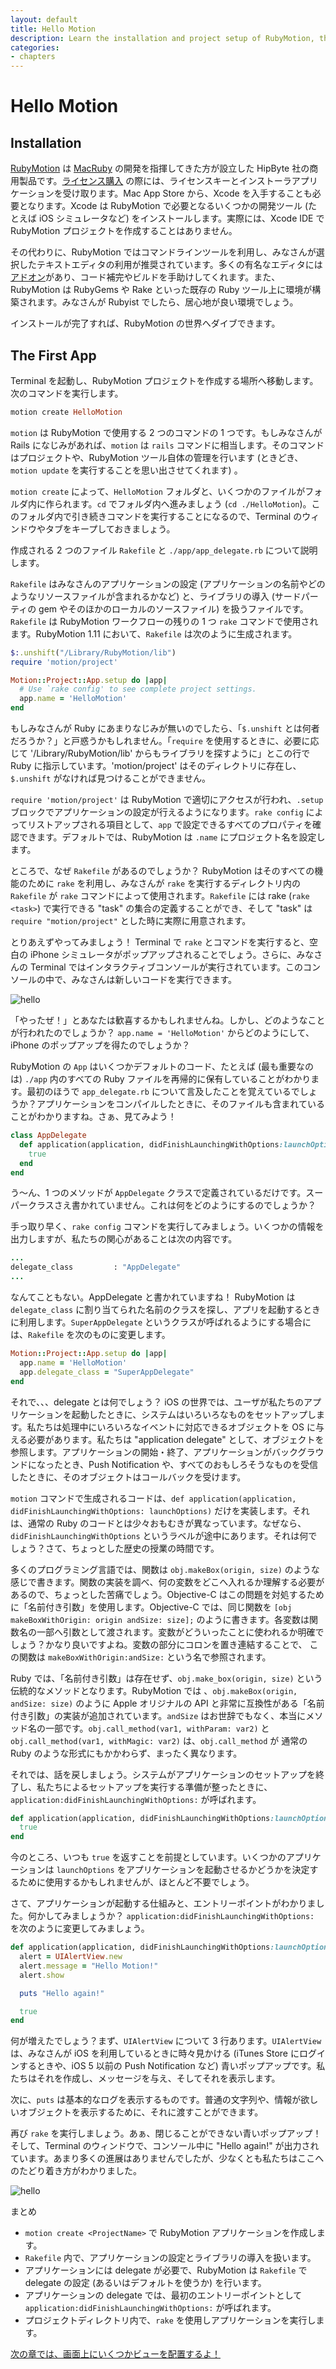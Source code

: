 ```yaml
---
layout: default
title: Hello Motion
description: Learn the installation and project setup of RubyMotion, then make your first iOS app
categories:
- chapters
---
```

# Hello Motion

## Installation

[RubyMotion][rm] は [MacRuby][macruby] の開発を指揮してきた方が設立した HipByte 社の商用製品です。[ライセンス購入][buy] の際には、ライセンスキーとインストーラアプリケーションを受け取ります。Mac App Store から、Xcode を入手することも必要となります。Xcode は RubyMotion で必要となるいくつかの開発ツール (たとえば iOS シミュレータなど) をインストールします。実際には、Xcode IDE で RubyMotion プロジェクトを作成することはありません。

その代わりに、RubyMotion ではコマンドラインツールを利用し、みなさんが選択したテキストエディタの利用が推奨されています。多くの有名なエディタには[アドオン][packages]があり、コード補完やビルドを手助けしてくれます。また、RubyMotion は RubyGems や Rake といった既存の Ruby ツール上に環境が構築されます。みなさんが Rubyist でしたら、居心地が良い環境でしょう。

インストールが完了すれば、RubyMotion の世界へダイブできます。

## The First App

Terminal を起動し、RubyMotion プロジェクトを作成する場所へ移動します。次のコマンドを実行します。

```ruby
motion create HelloMotion
```

`motion` は RubyMotion で使用する 2 つのコマンドの 1 つです。もしみなさんが Rails になじみがあれば、`motion` は `rails` コマンドに相当します。そのコマンドはプロジェクトや、RubyMotion ツール自体の管理を行います (ときどき、`motion update` を実行することを思い出させてくれます) 。

`motion create` によって、`HelloMotion` フォルダと、いくつかのファイルがフォルダ内に作られます。`cd` でフォルダ内へ進みましょう (`cd ./HelloMotion`)。このフォルダ内で引き続きコマンドを実行することになるので、Terminal のウィンドウやタブをキープしておきましょう。

作成される 2 つのファイル `Rakefile` と `./app/app_delegate.rb` について説明します。

`Rakefile` はみなさんのアプリケーションの設定 (アプリケーションの名前やどのようなリソースファイルが含まれるかなど) と、ライブラリの導入 (サードパーティの gem やそのほかのローカルのソースファイル) を扱うファイルです。`Rakefile` は RubyMotion ワークフローの残りの 1 つ `rake` コマンドで使用されます。RubyMotion 1.11 において、`Rakefile` は次のように生成されます。

```ruby
$:.unshift("/Library/RubyMotion/lib")
require 'motion/project'

Motion::Project::App.setup do |app|
  # Use `rake config' to see complete project settings.
  app.name = 'HelloMotion'
end
```

もしみなさんが Ruby にあまりなじみが無いのでしたら、「`$.unshift` とは何者だろうか？」と戸惑うかもしれません。「`require` を使用するときに、必要に応じて '/Library/RubyMotion/lib' からもライブラリを探すように」とこの行で Ruby に指示しています。'motion/project' はそのディレクトリに存在し、`$.unshift` がなければ見つけることができません。

`require 'motion/project'` は RubyMotion で適切にアクセスが行われ、`.setup` ブロックでアプリケーションの設定が行えるようになります。`rake config` によってリストアップされる項目として、`app` で設定できるすべてのプロパティを確認できます。デフォルトでは、RubyMotion は `.name` にプロジェクト名を設定します。

ところで、なぜ `Rakefile` があるのでしょうか？ RubyMotion はそのすべての機能のために `rake` を利用し、みなさんが  `rake` を実行するディレクトリ内の `Rakefile` が `rake` コマンドによって使用されます。`Rakefile` には rake (`rake <task>`) で実行できる "task" の集合の定義することができ、そして "task" は `require "motion/project"` とした時に実際に用意されます。

とりあえずやってみましょう！ Terminal で `rake` とコマンドを実行すると、空白の iPhone シミュレータがポップアップされることでしょう。さらに、みなさんの Terminal ではインタラクティブコンソールが実行されています。このコンソールの中で、みなさんは新しいコードを実行できます。

![hello](images/0.png)

「やったぜ！」とあなたは歓喜するかもしれませんね。しかし、どのようなことが行われたのでしょうか？ `app.name = 'HelloMotion'` からどのようにして、iPhone のポップアップを得たのでしょうか？

RubyMotion の `App` はいくつかデフォルトのコード、たとえば (最も重要なのは) `./app` 内のすべての Ruby ファイルを再帰的に保有していることがわかります。最初のほうで `app_delegate.rb` について言及したことを覚えているでしょうか？アプリケーションをコンパイルしたときに、そのファイルも含まれていることがわかりますね。さぁ、見てみよう！

```ruby
class AppDelegate
  def application(application, didFinishLaunchingWithOptions:launchOptions)
    true
  end
end
```

う〜ん、1 つのメソッドが `AppDelegate` クラスで定義されているだけです。スーパークラスさえ書かれていません。これは何をどのようにするのでしょうか？

手っ取り早く、`rake config` コマンドを実行してみましょう。いくつかの情報を出力しますが、私たちの関心があることは次の内容です。

```ruby
...
delegate_class         : "AppDelegate"
...
```

なんてこともない。AppDelegate と書かれていますね！ RubyMotion は `delegate_class` に割り当てられた名前のクラスを探し、アプリを起動するときに利用します。`SuperAppDelegate` というクラスが呼ばれるようにする場合には、`Rakefile` を次のものに変更します。

```ruby
Motion::Project::App.setup do |app|
  app.name = 'HelloMotion'
  app.delegate_class = "SuperAppDelegate"
end
```

それで、、、delegate とは何でしょう？ iOS の世界では、ユーザが私たちのアプリケーションを起動したときに、システムはいろいろなものをセットアップします。私たちは処理中にいろいろなイベントに対応できるオブジェクトを OS に与える必要があります。私たちは "application delegate" として、オブジェクトを参照します。アプリケーションの開始・終了、アプリケーションがバックグラウンドになったとき、Push Notification や、すべてのおもしろそうなものを受信したときに、そのオブジェクトはコールバックを受けます。

`motion` コマンドで生成されるコードは、`def application(application, didFinishLaunchingWithOptions: launchOptions)` だけを実装します。それは、通常の Ruby のコードとは少々おもむきが異なっています。なぜなら、`didFinishLaunchingWithOptions` というラベルが途中にあります。それは何でしょう？さて、ちょっとした歴史の授業の時間です。

多くのプログラミング言語では、関数は `obj.makeBox(origin, size)` のような感じで書きます。関数の実装を調べ、何の変数をどこへ入れるか理解する必要があるので、ちょっとした苦痛でしょう。Objective-C はこの問題を対処するために「名前付き引数」を使用します。Objective-C では、同じ関数を `[obj makeBoxWithOrigin: origin andSize: size];` のように書きます。各変数は関数名の一部へ引数として渡されます。変数がどういったことに使われるか明確でしょう？かなり良いですよね。変数の部分にコロンを置き連結することで、 この関数は `makeBoxWithOrigin:andSize:` という名で参照されます。

Ruby では、「名前付き引数」は存在せず、`obj.make_box(origin, size)` という伝統的なメソッドとなります。RubyMotion では
、`obj.makeBox(origin, andSize: size)` のように Apple オリジナルの API と非常に互換性がある「名前付き引数」の実装が追加されています。`andSize` はお世辞でもなく、本当にメソッド名の一部です。`obj.call_method(var1, withParam: var2)` と `obj.call_method(var1, withMagic: var2)` は、`obj.call_method` が 通常の Ruby のような形式にもかかわらず、まったく異なります。

それでは、話を戻しましょう。システムがアプリケーションのセットアップを終了し、私たちによるセットアップを実行する準備が整ったときに、`application:didFinishLaunchingWithOptions:` が呼ばれます。

```ruby
def application(application, didFinishLaunchingWithOptions:launchOptions)
  true
end
```

今のところ、いつも `true` を返すことを前提としています。いくつかのアプリケーションは `launchOptions` をアプリケーションを起動させるかどうかを決定するために使用するかもしれませんが、ほとんど不要でしょう。

さて、アプリケーションが起動する仕組みと、エントリーポイントがわかりました。何かしてみましょうか？ `application:didFinishLaunchingWithOptions:` を次のように変更してみましょう。

```ruby
def application(application, didFinishLaunchingWithOptions:launchOptions)
  alert = UIAlertView.new
  alert.message = "Hello Motion!"
  alert.show

  puts "Hello again!"

  true
end
```

何が増えたでしょう？まず、`UIAlertView` について 3 行あります。`UIAlertView` は、みなさんが iOS を利用しているときに時々見かける (iTunes Store にログインするときや、iOS 5 以前の Push Notification など) 青いポップアップです。私たちはそれを作成し、メッセージを与え、そしてそれを表示します。

次に、`puts` は基本的なログを表示するものです。普通の文字列や、情報が欲しいオブジェクトを表示するために、それに渡すことができます。

再び `rake` を実行しましょう。あぁ、閉じることができない青いポップアップ！そして、Terminal のウィンドウで、コンソール中に "Hello again!" が出力されています。あまり多くの進展はありませんでしたが、少なくとも私たちはここへのたどり着き方がわかりました。

![hello](images/1.png)

まとめ

- `motion create <ProjectName>` で RubyMotion アプリケーションを作成します。
- `Rakefile` 内で、アプリケーションの設定とライブラリの導入を扱います。
- アプリケーションには delegate が必要で、RubyMotion は `Rakefile` で delegate の設定 (あるいはデフォルトを使うか) を行います。
- アプリケーションの delegate では、最初のエントリーポイントとして `application:didFinishLaunchingWithOptions:` が呼ばれます。
- プロジェクトディレクトリ内で、`rake` を使用しアプリケーションを実行します。

[次の章では、画面上にいくつかビューを配置するよ！](/2-views)

[rm]: http://www.rubymotion.com/

[macruby]: http://macruby.org/

[xcode]: http://itunes.apple.com/us/app/xcode/id497799835?mt=12

[buy]: http://sites.fastspring.com/hipbyte/product/rubymotion

[packages]: http://rubymotion.jp/RubyMotionDocumentation/articles/editors/index.html
